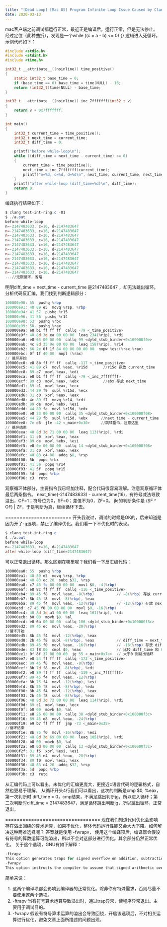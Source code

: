 ```yaml
---
title: "[Dead Loop] [Mac OS] Program Infinite Loop Issue Caused by Clang Compiler Optimization"
date: 2020-03-13
---
```


mac客户端之前调试都运行正常，最近正是编译后，运行正常，但是无法停止。
经过定位（此种曲折），发现是一个while ((c = a - b) <= 0) {} 逻辑进入死循环。
示例代码如下：

```c
#include <stdio.h>
#include <stdint.h>
#include <time.h>

int32_t __attribute__((noinline)) time_positive()
{
    static int32_t base_time = 0;
    if (base_time == 0) base_time = time(NULL) - 16;
    return (int32_t)time(NULL) - base_time;
}

int32_t __attribute__((noinline)) inc_7fffffff(int32_t v)
{
    return v + 0x7fffffff;
}

int main()
{
    int32_t current_time = time_positive();
    int32_t next_time = current_time;
    int32_t diff_time = 0;

    printf("before while-loop\n");
    while ((diff_time = next_time - current_time) <= 0)
    {
        current_time = time_positive();
        next_time = inc_7fffffff(current_time);
        printf("n=%d, c=%d, d=%d\n", next_time, current_time, next_time - current_time);
    }
    printf("after while-loop (diff_time=%d)\n", diff_time);
    return 0;
}
```
编译执行结果如下：

```powershell
$ clang test-int-ring.c -O1
$ ./a.out 
before while-loop
n=-2147483633, c=16, d=2147483647
n=-2147483633, c=16, d=2147483647
n=-2147483633, c=16, d=2147483647
n=-2147483633, c=16, d=2147483647
n=-2147483633, c=16, d=2147483647
n=-2147483633, c=16, d=2147483647
n=-2147483633, c=16, d=2147483647
n=-2147483633, c=16, d=2147483647
n=-2147483633, c=16, d=2147483647
n=-2147483633, c=16, d=2147483647
n=-2147483633, c=16, d=2147483647
...//无限循环，省略
```
明明diff_time = next_time - current_time 是2147483647 ，却无法跳出循环。
分析代码反汇编，我们找到判断逻辑部分：

```powershell
100000e90: 55  pushq %rbp
100000e91: 48 89 e5  movq %rsp, %rbp
100000e94: 41 57  pushq %r15
100000e96: 41 56  pushq %r14
100000e98: 53  pushq %rbx
100000e99: 50  pushq %rax
100000e9a: e8 b1 ff ff ff  callq -79 <_time_positive>
100000e9f: 48 8d 3d ea 00 00 00  leaq 234(%rip), %rdi
100000ea6: e8 63 00 00 00  callq 99 <dyld_stub_binder+0x100000f0e>
100000eab: 4c 8d 35 9e 00 00 00  leaq 158(%rip), %r14
100000eb2: 66 2e 0f 1f 84 00 00 00 00 00  nopw %cs:(%rax,%rax)
100000ebc: 0f 1f 40 00  nopl (%rax)
// 循环开始
100000ec0: e8 8b ff ff ff  callq -117 <_time_positive>
100000ec5: 41 89 c7  movl %eax, %r15d       //r15d 存放 current_time
100000ec8: 89 c7  movl %eax, %edi
100000eca: e8 b1 ff ff ff  callq -79 <_inc_7fffffff>
100000ecf: 89 c3  movl %eax, %ebx           //ebx 存放 next_time
100000ed1: 89 c1  movl %eax, %ecx
100000ed3: 44 29 f9  subl %r15d, %ecx
100000ed6: 31 c0  xorl %eax, %eax
100000ed8: 4c 89 f7  movq %r14, %rdi
100000edb: 89 de  movl %ebx, %esi
100000edd: 44 89 fa  movl %r15d, %edx
100000ee0: e8 23 00 00 00  callq 35 <dyld_stub_binder+0x100000f08>
100000ee5: 44 29 fb  subl %r15d, %ebx      //next_time - current_time
100000ee8: 7e d6  jle -42 <_main+0x30>     //跳转指令，注意这里
// 循环结束
100000eea: 48 8d 3d 71 00 00 00  leaq 113(%rip), %rdi
100000ef1: 31 c0  xorl %eax, %eax
100000ef3: 89 de  movl %ebx, %esi
100000ef5: e8 0e 00 00 00  callq 14 <dyld_stub_binder+0x100000f08>
100000efa: 31 c0  xorl %eax, %eax
100000efc: 48 83 c4 08  addq $8, %rsp
100000f00: 5b  popq %rbx
100000f01: 41 5e  popq %r14
100000f03: 41 5f  popq %r15
100000f05: 5d  popq %rbp
100000f06: c3  retq
```
观察循环体部分，主要指令我已经加注释，配合代码很容易理解。注意观察循环体最后两条指令。
next_time(-2147483633) - current_time(16)，有符号减法导致溢出，OF=1；符号位为0，SF=0；差值不为0，ZF=0。
jle的判断条件是 (SF ^ OF) | ZF，于是判断为真，继续循环下去。

=======================
开头我说过，调试的时候是OK的，后来知道是因为开了-g选项，禁止了编译优化。我们看一下不优化时的表现。

```powershell
$ clang test-int-ring.c 
$ ./a.out 
before while-loop
n=-2147483633, c=16, d=2147483647
after while-loop (diff_time=2147483647)
```
可以正常退出循环。那么区别在哪里呢？我们看一下反汇编代码：

```powershell
100000ea0: 55  pushq %rbp
100000ea1: 48 89 e5  movq %rsp, %rbp
100000ea4: 48 83 ec 20  subq $32, %rsp
100000ea8: c7 45 fc 00 00 00 00  movl $0, -4(%rbp)
100000eaf: e8 8c ff ff ff  callq -116 <_time_positive>
100000eb4: 89 45 f8  movl %eax, -8(%rbp)          // -8(%rbp) 存放 current_time
100000eb7: 8b 45 f8  movl -8(%rbp), %eax
100000eba: 89 45 f4  movl %eax, -12(%rbp)         // -12(%rbp) 存放 next_time
00000ebd: c7 45 f0 00 00 00 00  movl $0, -16(%rbp)
100000ec4: 48 8d 3d a1 00 00 00  leaq 161(%rip), %rdi
100000ecb: b0 00  movb $0, %al
100000ecd: e8 6a 00 00 00  callq 106 <dyld_stub_binder+0x100000f3c>
100000ed2: 89 45 ec  movl %eax, -20(%rbp)
//循环开始
100000ed5: 8b 45 f4  movl -12(%rbp), %eax
100000ed8: 2b 45 f8  subl -8(%rbp), %eax          // diff_time = next_time - current_time
100000edb: 89 45 f0  movl %eax, -16(%rbp)         // -16(%rbp) 存放 diff_time
100000ede: 83 f8 00  cmpl $0, %eax                // 比较 diff_time 和 0
100000ee1: 0f 8f 37 00 00 00  jg 55 <_main+0x7e>  // 大于0 则跳出循环
100000ee7: e8 54 ff ff ff  callq -172 <_time_positive>
100000eec: 89 45 f8  movl %eax, -8(%rbp)
100000eef: 8b 7d f8  movl -8(%rbp), %edi
100000ef2: e8 89 ff ff ff  callq -119 <_inc_7fffffff>
100000ef7: 89 45 f4  movl %eax, -12(%rbp)
100000efa: 8b 75 f4  movl -12(%rbp), %esi
100000efd: 8b 55 f8  movl -8(%rbp), %edx
100000f00: 8b 45 f4  movl -12(%rbp), %eax
100000f03: 2b 45 f8  subl -8(%rbp), %eax
100000f06: 48 8d 3d 72 00 00 00  leaq 114(%rip), %rdi
100000f0d: 89 c1  movl %eax, %ecx
100000f0f: b0 00  movb $0, %al
100000f11: e8 26 00 00 00  callq 38 <dyld_stub_binder+0x100000f3c>
100000f16: 89 45 e8  movl %eax, -24(%rbp)
100000f19: e9 b7 ff ff ff  jmp -73 <_main+0x35>
//循环结束
100000f1e: 8b 75 f0  movl -16(%rbp), %esi
100000f21: 48 8d 3d 69 00 00 00  leaq 105(%rip), %rdi
100000f28: b0 00  movb $0, %al
100000f2a: e8 0d 00 00 00  callq 13 <dyld_stub_binder+0x100000f3c>
100000f2f: 31 f6  xorl %esi, %esi
100000f31: 89 45 e4  movl %eax, -28(%rbp)
100000f34: 89 f0  movl %esi, %eax
100000f36: 48 83 c4 20  addq $32, %rsp
100000f3a: 5d  popq %rbp
100000f3b: c3  retq
```
从汇编代码上可以看出，未优化的汇编更庞大，更接近c语言代码的逻辑格式，自然也更易于理解。
从循环开头4行我们可以看出，这次的判断是cmp $0, %eax，第一次判断时 diff_time = 0，cmp结果，不满足跳出判断jg，所以进入循环；第二次判断时diff_time = 2147483647，满足循环跳出判断jg，所以跳出循环，正常退出。

=================================
现在我们知道代码优化会影响存在溢出回绕的算术运算，如果不优化，整体代码运行性能又会大大下降。如何解决这种两难选择呢？
答案就是使用 -fwrapv， 使用这个编译项后，编译器会假设有符号的算数运算可能溢出，所以不会对这部分进行优化。其余部分仍然正常优化。
关于这个选项，GNU有如下解释：

```powershell
-ftrapv
This option generates traps for signed overflow on addition, subtraction, multiplication operations. 
-fwrapv
This option instructs the compiler to assume that signed arithmetic overflow of addition, subtraction and multiplication wraps around using twos-complement representation. This flag enables some optimizations and disables others.
```
简单来说：
1. 这两个编译项都会影响到编译器的正常优化。除非你有特殊需求，否则尽量不要使用这两个选项。
2. -ftrapv  当有符号算术运算导致溢出时，通过trap异常，使程序异常退出。主要用于调试目的。
3. -fwrapv 假设有符号算术运算的溢出会导致回绕，开启该选项后，不对相关运算进行优化，避免文章上面所描述的问题出现。
